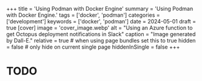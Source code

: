 +++
title = 'Using Podman with Docker Engine'
summary = 'Using Podman with Docker Engine.'
tags = ['docker', 'podman']
categories = ['development']
keywords = ['docker', 'podman']
date = 2024-05-01
draft = true
[cover]
    image = 'cover_image.webp'
    alt = "Using an Azure function to get Octopus deployment notifications in Slack"
    caption = "Image generated by Dall-E."
    relative = true # when using page bundles set this to true
    hidden = false # only hide on current single page
    hiddenInSingle = false
+++

# TODO
